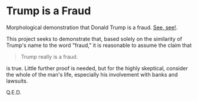 # Trump is a Fraud

Morphological demonstration that Donald Trump is a fraud.  [See, see!][tf].

[tf]: https://psamuels00.github.io/trump-is-a-fraud/

This project seeks to demonstrate that, based solely on the similarity of
Trump's name to the word "fraud," it is reasonable to assume the claim that

> Trump really is a fraud.

is true.  Little further proof is needed, but for the highly skeptical, consider the
whole of the man's life, especially his involvement with banks and lawsuits.

Q.E.D.

